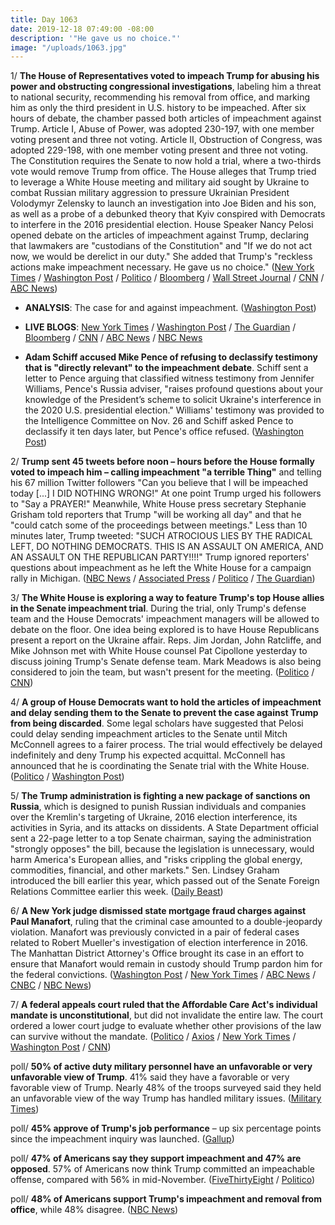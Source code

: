 ```yaml
---
title: Day 1063
date: 2019-12-18 07:49:00 -08:00
description: '"He gave us no choice."'
image: "/uploads/1063.jpg"
---
```


1/ **The House of Representatives voted to impeach Trump for abusing his power and obstructing congressional investigations**, labeling him a threat to national security, recommending his removal from office, and marking him as only the third president in U.S. history to be impeached. After six hours of debate, the chamber passed both articles of impeachment against Trump. Article I, Abuse of Power, was adopted 230-197, with one member voting present and three not voting. Article II, Obstruction of Congress, was adopted 229-198, with one member voting present and three not voting. The Constitution requires the Senate to now hold a trial, where a two-thirds vote would remove Trump from office. The House alleges that Trump tried to leverage a White House meeting and military aid sought by Ukraine to combat Russian military aggression to pressure Ukrainian President Volodymyr Zelensky to launch an investigation into Joe Biden and his son, as well as a probe of a debunked theory that Kyiv conspired with Democrats to interfere in the 2016 presidential election. House Speaker Nancy Pelosi opened debate on the articles of impeachment against Trump, declaring that lawmakers are "custodians of the Constitution" and "If we do not act now, we would be derelict in our duty." She added that Trump's "reckless actions make impeachment necessary. He gave us no choice." ([New York Times](https://www.nytimes.com/2019/12/18/us/politics/impeachment-vote.html) / [Washington Post](https://www.washingtonpost.com/politics/trump-impeachment-live-updates/2019/12/18/237147e8-2110-11ea-bed5-880264cc91a9_story.html) / [Politico](https://www.politico.com/news/2019/12/18/trump-impeachment-wednesday-house-vote-086512) / [Bloomberg](https://www.bloomberg.com/news/articles/2019-12-18/trump-faces-historic-rebuke-as-house-votes-on-impeachment-today) / [Wall Street Journal](https://www.wsj.com/articles/house-prepares-to-vote-on-impeaching-trump-11576667768) / [CNN](https://www.cnn.com/2019/12/18/politics/house-impeachment-vote/index.html) / [ABC News](https://abcnews.go.com/Politics/house-inches-closer-historic-impeachment-vote-rules-committee/story?id=67766943))

* **ANALYSIS**: The case for and against impeachment. ([Washington Post](https://www.washingtonpost.com/politics/2019/12/18/case-against-impeachment/))

* **LIVE BLOGS**: [New York Times](https://www.nytimes.com/2019/12/18/us/politics/impeachment-vote.html) / [Washington Post](https://www.washingtonpost.com/politics/trump-impeachment-live-updates/2019/12/18/237147e8-2110-11ea-bed5-880264cc91a9_story.html) / [The Guardian](https://www.theguardian.com/us-news/live/2019/dec/18/trump-impeachment-vote-today-live-latest-news-updates-democrats-house) / [Bloomberg](https://www.bloomberg.com/news/articles/2019-12-18/house-ready-to-vote-on-two-trump-articles-impeachment-update) / [CNN](https://www.cnn.com/politics/live-news/impeachment-inquiry-12-18-2019/index.html) / [ABC News](https://abcnews.go.com/Politics/trump-impeachment-vote-live-updates-pelosi-opens-debate/story?id=67787613) / [NBC News](https://www.nbcnews.com/politics/trump-impeachment-inquiry/live-blog/live-updates-house-votes-impeachment-president-trump-n1103576)

* **Adam Schiff accused Mike Pence of refusing to declassify testimony that is "directly relevant" to the impeachment debate**. Schiff sent a letter to Pence arguing that classified witness testimony from Jennifer Williams, Pence's Russia adviser, "raises profound questions about your knowledge of the President’s scheme to solicit Ukraine's interference in the 2020 U.S. presidential election." Williams' testimony was provided to the Intelligence Committee on Nov. 26 and Schiff asked Pence to declassify it ten days later, but Pence's office refused. ([Washington Post](https://www.washingtonpost.com/politics/schiff-says-pences-office-may-have-purposefully-misled-panel-about-contents-his-zelensky-call/2019/12/17/aaea3526-20fd-11ea-86f3-3b5019d451db_story.html))

2/ **Trump sent 45 tweets before noon – hours before the House formally voted to impeach him – calling impeachment "a terrible Thing"** and telling his 67 million Twitter followers "Can you believe that I will be impeached today \[...\] I DID NOTHING WRONG!" At one point Trump urged his followers to "Say a PRAYER!" Meanwhile, White House press secretary Stephanie Grisham told reporters that Trump "will be working all day" and that he "could catch some of the proceedings between meetings." Less than 10 minutes later, Trump tweeted: "SUCH ATROCIOUS LIES BY THE RADICAL LEFT, DO NOTHING DEMOCRATS. THIS IS AN ASSAULT ON AMERICA, AND AN ASSAULT ON THE REPUBLICAN PARTY!!!!" Trump ignored reporters' questions about impeachment as he left the White House for a campaign rally in Michigan. ([NBC News](https://www.nbcnews.com/politics/trump-impeachment-inquiry/trump-impeachment-can-you-believe-n1103701) / [Associated Press](https://apnews.com/df59970ad25ae98e8d0139fd24adcec1) / [Politico](https://www.politico.com/news/2019/12/18/trump-prayer-tweet-impeachment-vote-086912) / [The Guardian](https://www.theguardian.com/us-news/live/2019/dec/18/trump-impeachment-vote-today-live-latest-news-updates-democrats-house?page=with:block-5dfa9f278f087e8308e60b21#block-5dfa9f278f087e8308e60b21))

3/ **The White House is exploring a way to feature Trump's top House allies in the Senate impeachment trial**. During the trial, only Trump's defense team and the House Democrats' impeachment managers will be allowed to debate on the floor. One idea being explored is to have House Republicans present a report on the Ukraine affair. Reps. Jim Jordan, John Ratcliffe, and Mike Johnson met with White House counsel Pat Cipollone yesterday to discuss joining Trump's Senate defense team. Mark Meadows is also being considered to join the team, but wasn't present for the meeting. ([Politico](https://www.politico.com/news/2019/12/17/house-gop-senate-trial-086795) / [CNN](https://www.cnn.com/politics/live-news/impeachment-inquiry-12-18-2019/h_3afb40f5815e2b01b2fe4c078f2abb7a))

4/ **A group of House Democrats want to hold the articles of impeachment and delay sending them to the Senate to prevent the case against Trump from being discarded**. Some legal scholars have suggested that Pelosi could delay sending impeachment articles to the Senate until Mitch McConnell agrees to a fairer process. The trial would effectively be delayed indefinitely and deny Trump his expected acquittal. McConnell has announced that he is coordinating the Senate trial with the White House. ([Politico](https://www.politico.com/news/2019/12/18/trump-impeachment-trial-steny-hoyer-087319) / [Washington Post](https://www.washingtonpost.com/politics/some-house-democrats-push-pelosi-to-withhold-impeachment-articles-delaying-senate-trial/2019/12/18/6e25814a-21c5-11ea-a153-dce4b94e4249_story.html))

5/ **The Trump administration is fighting a new package of sanctions on Russia**, which is designed to punish Russian individuals and companies over the Kremlin's targeting of Ukraine, 2016 election interference, its activities in Syria, and its attacks on dissidents. A State Department official sent a 22-page letter to a top Senate chairman, saying the administration "strongly opposes" the bill, because the legislation is unnecessary, would harm America's European allies, and "risks crippling the global energy, commodities, financial, and other markets." Sen. Lindsey Graham introduced the bill earlier this year, which passed out of the Senate Foreign Relations Committee earlier this week. ([Daily Beast](https://www.thedailybeast.com/trump-administration-battles-new-sanctions-on-russia))

6/ **A New York judge dismissed state mortgage fraud charges against Paul Manafort**, ruling that the criminal case amounted to a double-jeopardy violation. Manafort was previously convicted in a pair of federal cases related to Robert Mueller's investigation of election interference in 2016. The Manhattan District Attorney's Office brought its case in an effort to ensure that Manafort would remain in custody should Trump pardon him for the federal convictions. ([Washington Post](https://www.washingtonpost.com/national-security/paul-manaforts-fraud-case-in-new-york-was-dismissed-blocking-local-prosecutors-effort-to-undercut-a-potential-trump-pardonrdon/2019/12/18/413d334a-21a1-11ea-86f3-3b5019d451db_story.html) / [New York Times](https://www.nytimes.com/2019/12/18/nyregion/paul-manafort-ny-fraud-charges.html) / [ABC News](https://abcnews.go.com/Politics/wireStory/judge-tosses-paul-manaforts-fraud-case-york-67799327) / [CNBC](https://www.cnbc.com/2019/12/18/judge-dismisses-new-york-state-criminal-charges-against-paul-manafort.html) / [NBC News](https://www.nbcnews.com/news/crime-courts/new-york-judge-tosses-state-fraud-case-against-manafort-n1103921))

7/ **A federal appeals court ruled that the Affordable Care Act's individual mandate is unconstitutional**, but did not invalidate the entire law. The court ordered a lower court judge to evaluate whether other provisions of the law can survive without the mandate. ([Politico](https://www.politico.com/news/2019/12/18/court-finds-obamacare-mandate-unconstitutional-sends-case-back-to-lower-court-087389) / [Axios](https://www.axios.com/appeals-court-strikes-down-aca-individual-mandate-8d280f15-8b9d-4ed8-9c55-76569855ab89.html) / [New York Times](https://www.nytimes.com/2019/12/18/health/obamacare-unconstitutional-aca.html) / [Washington Post](https://www.washingtonpost.com/news/politics/wp/2019/12/18/appeals-court-rules-acas-individual-mandate-unconstitutional-asks-lower-court-to-decide-whether-rest-of-law-can-stand-without-it/) / [CNN](https://www.cnn.com/2019/12/18/politics/obamacare-appeal-ruling/index.html))

poll/ **50% of active duty military personnel have an unfavorable or very unfavorable view of Trump**. 41% said they have a favorable or very favorable view of Trump. Nearly 48% of the troops surveyed said they held an unfavorable view of the way Trump has handled military issues. ([Military Times](https://www.militarytimes.com/news/pentagon-congress/2019/12/17/half-of-active-duty-service-members-are-unhappy-with-trump-new-military-times-poll-shows/))

poll/ **45% approve of Trump's job performance** – up six percentage points since the impeachment inquiry was launched. ([Gallup](https://news.gallup.com/poll/271691/trump-approval-inches-support-impeachment-dips.aspx))

poll/ **47% of Americans say they support impeachment and 47% are opposed**. 57% of Americans now think Trump committed an impeachable offense, compared with 56% in mid-November. ([FiveThirtyEight](https://fivethirtyeight.com/features/most-americans-think-theres-enough-evidence-to-impeach-trump/) / [Politico](https://www.politico.com/news/2019/12/18/poll-half-favor-trumps-impeachment-removal-086690))

poll/ **48% of Americans support Trump's impeachment and removal from office**, while 48% disagree. ([NBC News](https://www.nbcnews.com/politics/meet-the-press/nbc-wsj-poll-public-remains-split-trump-s-impeachment-ouster-n1104356))